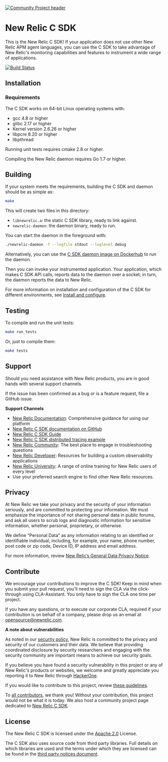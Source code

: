 [![Community Project header](https://github.com/newrelic/open-source-office/raw/master/examples/categories/images/Community_Project.png)](https://github.com/newrelic/open-source-office/blob/master/examples/categories/index.md#community-project)

# New Relic C SDK

This is the New Relic C SDK! If your application does not use other New Relic 
APM agent languages, you can use the C SDK to take advantage of New Relic's
monitoring capabilities and features to instrument a wide range of applications.

[![Build Status](https://travis-ci.org/newrelic/c-sdk.svg?branch=master)](https://travis-ci.org/newrelic/c-sdk)

## Installation

### Requirements

The C SDK works on 64-bit Linux operating systems with:

* gcc 4.8 or higher
* glibc 2.17 or higher
* Kernel version 2.6.26 or higher
* libpcre 8.20 or higher
* libpthread

Running unit tests requires cmake 2.8 or higher.

Compiling the New Relic daemon requires Go 1.7 or higher.

## Building

If your system meets the requirements, building the C SDK and 
daemon should be as simple as:

```sh
make
```

This will create two files in this directory:

* `libnewrelic.a`: the static C SDK library, ready to link against.
* `newrelic-daemon`: the daemon binary, ready to run.

You can start the daemon in the foreground with:

```sh
./newrelic-daemon -f --logfile stdout --loglevel debug
```

Alternatively, you can use the [C SDK daemon image on
Dockerhub](https://hub.docker.com/r/newrelic/c-daemon) to run the daemon.

Then you can invoke your instrumented application.  Your application,
which makes C SDK API calls, reports data to the daemon over a socket;
in turn, the daemon reports the data to New Relic.

For more information on installation and configuration of the C SDK for
different environments, see [Install and configure](https://docs.newrelic.com/docs/agents/c-sdk/install-configure).

## Testing

To compile and run the unit tests:

```sh
make run_tests
```

Or, just to compile them:

```sh
make tests
```

## Support

Should you need assistance with New Relic products, you are in good hands with several support channels.

If the issue has been confirmed as a bug or is a feature request, file a GitHub issue.

**Support Channels**

* [New Relic Documentation](https://docs.newrelic.com/docs/c-sdk-table-contents): Comprehensive guidance for using our platform
* [New Relic C SDK documentation on GitHub](https://newrelic.github.io/c-sdk/index.html)
* [New Relic C SDK Guide](https://github.com/newrelic/c-sdk/blob/master/GUIDE.md)
* [New Relic C SDK distributed tracing example](https://github.com/newrelic/c-dt-example)
* [New Relic Community](https://discuss.newrelic.com/c/build-on-new-relic/Open-Source-Agents-SDKs): The best place to engage in troubleshooting questions
* [New Relic Developer](https://developer.newrelic.com/): Resources for building a custom observability applications
* [New Relic University](https://learn.newrelic.com/): A range of online training for New Relic users of every level
* Use your preferred search engine to find other New Relic resources.

## Privacy
At New Relic we take your privacy and the security of your information seriously, and are committed to protecting your information. We must emphasize the importance of not sharing personal data in public forums, and ask all users to scrub logs and diagnostic information for sensitive information, whether personal, proprietary, or otherwise.

We define “Personal Data” as any information relating to an identified or identifiable individual, including, for example, your name, phone number, post code or zip code, Device ID, IP address and email address.

For more information, review [New Relic’s General Data Privacy Notice](https://newrelic.com/termsandconditions/privacy).

## Contribute

We encourage your contributions to improve the C SDK! Keep in mind when you submit your pull request, you'll need to sign the CLA via the click-through using CLA-Assistant. You only have to sign the CLA one time per project.

If you have any questions, or to execute our corporate CLA, required if your contribution is on behalf of a company,  please drop us an email at opensource@newrelic.com.

**A note about vulnerabilities**

As noted in our [security policy](https://github.com/newrelic/c-sdk/security/policy), New Relic is committed to the privacy and security of our customers and their data. We believe that providing coordinated disclosure by security researchers and engaging with the security community are important means to achieve our security goals.

If you believe you have found a security vulnerability in this project or any of New Relic's products or websites, we welcome and greatly appreciate you reporting it to New Relic through [HackerOne](https://hackerone.com/newrelic).

If you would like to contribute to this project, review [these guidelines](./CONTRIBUTING.md).

To [all contributors](https://github.com/newrelic/c-sdk/graphs/contributors), we thank you!  Without your contribution, this project would not be what it is today.  We also host a community project page dedicated to [New Relic C SDK](https://opensource.newrelic.com/projects/newrelic/c-sdk).

## License
The New Relic C SDK is licensed under the [Apache 2.0](http://apache.org/licenses/LICENSE-2.0.txt) License.

The C SDK also uses source code from third party libraries. Full details on
which libraries are used and the terms under which they are licensed can be
found in the 
[third party notices document](https://github.com/newrelic/c-sdk/tree/master/THIRD_PARTY_NOTICES.md).
